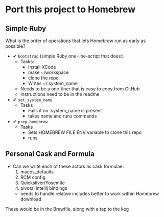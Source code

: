 # Port this project to Homebrew

## Simple Ruby 

What is the order of operations that lets Homebrew run as early as possible?

  - ✔ `bootstrap` (simple Ruby one-line-script that does:)
    - Tasks:
        - Install XCode
        - make ~/workspace
        - clone the repo
        - Writes ~/.system_name
    - Needs to be a one-liner that is easy to copy from GitHub
    - Instructions need to be in the readme
  - ✔ `set_system_name`
    - Tasks
        - Fails if no .system_name is present
        - takes name and runs commands
  - ✔ `prep_homebrew`
    - Tasks
      - Sets HOMEBREW FILE ENV variable to clone this repo
      - runs 
    

## Personal Cask and Formula

- Can we write each of these actors as cask formulae:
  1. macos_defaults
  1. RCM config
  1.  Quicksilver/Yosemite
  1. pivotal intellij bindings
    - needs to handle relative includes better to work within Homebrew download
  
These would be in the Brewfile, along with a tap to the keg  
  
  
